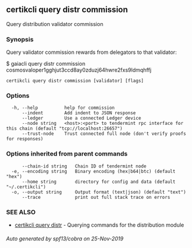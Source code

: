 ## certikcli query distr commission

Query distribution validator commission

### Synopsis

Query validator commission rewards from delegators to that validator:

$ gaiacli query distr commission cosmosvaloper1gghjut3ccd8ay0zduzj64hwre2fxs9ldmqhffj

```
certikcli query distr commission [validator] [flags]
```

### Options

```
  -h, --help          help for commission
      --indent        Add indent to JSON response
      --ledger        Use a connected Ledger device
      --node string   <host>:<port> to tendermint rpc interface for this chain (default "tcp://localhost:26657")
      --trust-node    Trust connected full node (don't verify proofs for responses)
```

### Options inherited from parent commands

```
      --chain-id string   Chain ID of tendermint node
  -e, --encoding string   Binary encoding (hex|b64|btc) (default "hex")
      --home string       directory for config and data (default "~/.certikcli")
  -o, --output string     Output format (text|json) (default "text")
      --trace             print out full stack trace on errors
```

### SEE ALSO

* [certikcli query distr](certikcli_query_distr.md)	 - Querying commands for the distribution module

###### Auto generated by spf13/cobra on 25-Nov-2019
